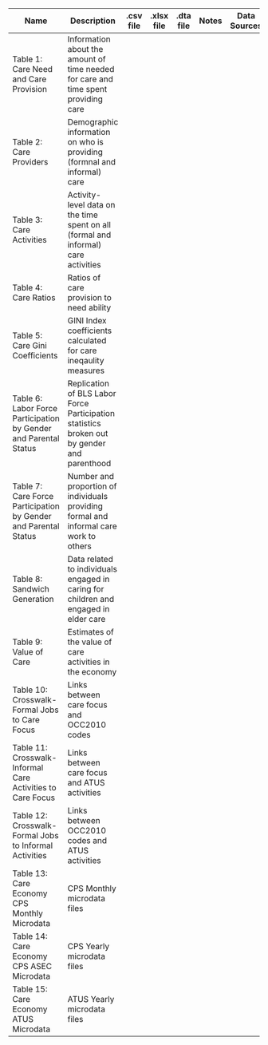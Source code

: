 |Name                                                            | Description                                                                               |  .csv file | .xlsx file | .dta file | Notes | Data Sources|
|----------------------------------------------------------------|-------------------------------------------------------------------------------------------|------------|------------|-----------|-------|-------------|
|Table 1: Care Need and Care Provision                           |Information about the amount of time needed for care and time spent providing care         |
|Table 2: Care Providers                                         |Demographic information on who is providing (formnal and informal) care                    |
|Table 3: Care Activities                                        |Activity-level data on the time spent on all (formal and informal) care activities         |
|Table 4: Care Ratios                                            |Ratios of care provision to need ability                                                   |
|Table 5: Care Gini Coefficients                                 |GINI Index coefficients calculated for care ineqaulity measures                            |
|Table 6: Labor Force Participation by Gender and Parental Status|Replication of BLS Labor Force Participation statistics broken out by gender and parenthood|
|Table 7: Care Force Participation by Gender and Parental Status |Number and proportion of individuals providing formal and informal care work to others     |
|Table 8: Sandwich Generation                                    |Data related to individuals engaged in caring for children and engaged in elder care       |
|Table 9: Value of Care                                          |Estimates of the value of care activities in the economy                                   |
|Table 10: Crosswalk-Formal Jobs to Care Focus                   |Links between care focus and OCC2010 codes                                                 |
|Table 11: Crosswalk-Informal Care Activities to Care Focus      |Links between care focus and ATUS activities                                               |
|Table 12: Crosswalk-Formal Jobs to Informal Activities          |Links between OCC2010 codes and ATUS activities                                            |
|Table 13: Care Economy CPS Monthly Microdata                    |CPS Monthly microdata files                                                                |
|Table 14: Care Economy CPS ASEC Microdata                       |CPS Yearly microdata files                                                                 |
|Table 15: Care Economy ATUS Microdata                           |ATUS Yearly microdata files                                                                |